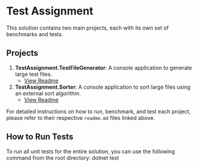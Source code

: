 # Test Assignment

This solution contains two main projects, each with its own set of benchmarks and tests.

## Projects

1.  **TestAssignment.TestFileGenerator**: A console application to generate large test files.
    -   [View Readme](./src/TestAssignment.TestFileGenerator/readme.md)
2.  **TestAssignment.Sorter**: A console application to sort large files using an external sort algorithm.
    -   [View Readme](./src/TestAssignment.Sorter/readme.md)

For detailed instructions on how to run, benchmark, and test each project, please refer to their respective `readme.md` files linked above.

## How to Run Tests

To run all unit tests for the entire solution, you can use the following command from the root directory:
dotnet test
